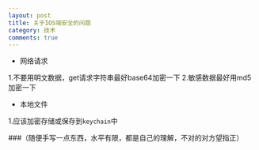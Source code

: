 ```yaml
---
layout: post
title: 关于IOS端安全的问题
category: 技术
comments: true
---
```


* 网络请求

1.不要用明文数据，get请求字符串最好base64加密一下
2.敏感数据最好用md5加密一下

* 本地文件

1.应该加密存储或保存到```keychain```中

###（随便手写一点东西，水平有限，都是自己的理解，不对的对方望指正）